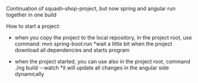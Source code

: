 Continuation of squash-shop-project, but now spring and angular run together in one build

How to start a project:
- when you copy the project to the local repository, in the project root, use command: mvn spring-boot:run
  *wait a little bit when the project download all dependencies and starts program
 
- when the project started, you can use also in the project root, command ./ng build --watch
  *it will update all changes in the angular side dynamically
